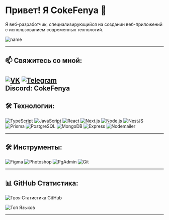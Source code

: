 # Привет! Я CokeFenya 👋

Я веб-разработчик, специализирующийся на создании веб-приложений с использованием современных технологий.

![name](https://via.placeholder.com/800x200.png?text=CokeFenya)

---

## 📫 Свяжитесь со мной:

[![VK](https://img.shields.io/badge/-Vkontakte-4680C2?style=for-the-badge&logo=vk&logoColor=white)](https://vk.com/cokefenya)
[![Telegram](https://img.shields.io/badge/-Telegram-2CA5E0?style=for-the-badge&logo=telegram&logoColor=white)](https://t.me/CokeFenya)  
Discord: CokeFenya
---

## 🛠 Технологии:

![TypeScript](https://img.shields.io/badge/-TypeScript-3178C6?style=for-the-badge&logo=typescript&logoColor=white)
![JavaScript](https://img.shields.io/badge/-JavaScript-F7DF1E?style=for-the-badge&logo=javascript&logoColor=black)
![React](https://img.shields.io/badge/-React-61DAFB?style=for-the-badge&logo=react&logoColor=black)
![Next.js](https://img.shields.io/badge/-Next.js-000000?style=for-the-badge&logo=next.js&logoColor=white)
![Node.js](https://img.shields.io/badge/-Node.js-339933?style=for-the-badge&logo=node.js&logoColor=white)
![NestJS](https://img.shields.io/badge/-NestJS-E0234E?style=for-the-badge&logo=nestjs&logoColor=white)
![Prisma](https://img.shields.io/badge/-Prisma-2D3748?style=for-the-badge&logo=prisma&logoColor=white)
![PostgreSQL](https://img.shields.io/badge/-PostgreSQL-336791?style=for-the-badge&logo=postgresql&logoColor=white)
![MongoDB](https://img.shields.io/badge/-MongoDB-47A248?style=for-the-badge&logo=mongodb&logoColor=white)
![Express](https://img.shields.io/badge/-Express-000000?style=for-the-badge&logo=express&logoColor=white)
![Nodemailer](https://img.shields.io/badge/-Nodemailer-0078D4?style=for-the-badge&logo=microsoft-outlook&logoColor=white)

---

## 🛠 Инструменты:

![Figma](https://img.shields.io/badge/-Figma-F24E1E?style=for-the-badge&logo=figma&logoColor=white)
![Photoshop](https://img.shields.io/badge/-Adobe%20Photoshop-31A8FF?style=for-the-badge&logo=adobe-photoshop&logoColor=white)
![PgAdmin](https://img.shields.io/badge/-PgAdmin-316192?style=for-the-badge&logo=postgresql&logoColor=white)
![Git](https://img.shields.io/badge/-Git-F05032?style=for-the-badge&logo=git&logoColor=white)

---

## 📊 GitHub Статистика:

![Твоя Статистика GitHub](https://github-readme-stats.vercel.app/api?username=CokeFenya&show_icons=true&theme=dark)

![Топ Языков](https://github-readme-stats.vercel.app/api/top-langs/?username=CokeFenya&layout=compact&theme=dark)

---
